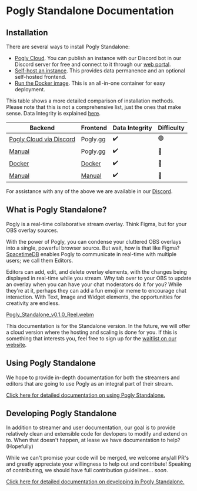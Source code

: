 # Pogly Standalone Documentation

## Installation
There are several ways to install Pogly Standalone:
- [Pogly Cloud](https://discord.gg/uPQsBaVdB7). You can publish an instance with our Discord bot in our Discord server for free and connect to it through our [web portal](https://standalone.pogly.gg).
- [Self-host an instance](/install/manual.md). This provides data permanence and an optional self-hosted frontend.
- [Run the Docker image](/install/docker.md). This is an all-in-one container for easy deployment.
<!-- - [Publish a module to SpacetimeDB's testnet](/install/testnet.md). This is the simplest and fastest way to get up and running, but has the drawback that any data stored is subject to be wiped at any time without warning. -->

This table shows a more detailed comparison of installation methods. Please note that this is not a comprehensive list, just the ones that make sense.
Data Integrity is explained [here](/install/testnet.md#warning).

| Backend                                       | Frontend                              | Data Integrity     | Difficulty             |
|-----------------------------------------------|---------------------------------------|--------------------|------------------------|
| [Pogly Cloud via Discord](https://discord.gg/uPQsBaVdB7)    | Pogly.gg                              | :heavy_check_mark:               | :green_circle:         |
| [Manual](/install/manual.md)                  | Pogly.gg                              | :heavy_check_mark: | :large_orange_diamond: |
| [Docker](/install/docker.md)                 | [Docker](/install/docker.md)          | :heavy_check_mark: | :large_orange_diamond: |
| [Manual](/install/manual.md#backend)          | [Manual](/install/manual.md#frontend) | :heavy_check_mark: | :small_red_triangle:   |

<!--| [Testnet self published](/install/testnet.md) | Pogly.gg                              | :x:                | :green_circle:         | -->


For assistance with any of the above we are available in our [Discord](https://discord.gg/uPQsBaVdB7).

## What is Pogly Standalone?

Pogly is a real-time collaborative stream overlay. Think Figma, but for your OBS overlay sources. 

With the power of Pogly, you can condense your cluttered OBS overlays into a single, powerful browser source. But wait, how is that like Figma? [SpacetimeDB](https://spacetimedb.com) enables Pogly to communicate in real-time with multiple users; we call them Editors.

Editors can add, edit, and delete overlay elements, with the changes being displayed in real-time while you stream. Why tab over to your OBS to update an overlay when you can have your chat moderators do it for you? While they're at it, perhaps they can add a fun emoji or meme to encourage chat interaction. With Text, Image and Widget elements, the opportunities for creativity are endless.

[Pogly_Standalone_v0.1.0_Reel.webm](https://github.com/user-attachments/assets/cec3c45b-dd23-49fe-916d-f67e46927751)

This documentation is for the Standalone version. In the future, we will offer a cloud version where the hosting and scaling is done for you. If this is something that interests you, feel free to sign up for the [waitlist on our website](https://pogly.gg).

## Using Pogly Standalone

We hope to provide in-depth documentation for both the streamers and editors that are going to use Pogly as an integral part of their stream. 

[Click here for detailed documentation on using Pogly Standalone.](/use/index.md)

## Developing Pogly Standalone

In addition to streamer and user documentation, our goal is to provide relatively clean and extensible code for devlopers to modify and extend on to. When that doesn't happen, at lease we have documentation to help? (Hopefully)

While we can't promise your code will be merged, we welcome any/all PR's and greatly appreciate your willingness to help out and contribute! Speaking of contributing, we should have full contribution guidelines... *soon*.

[Click here for detailed documentation on developing in Pogly Standalone.](/develop/index.md)
